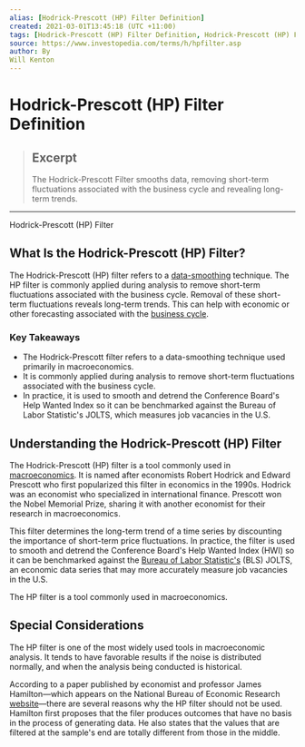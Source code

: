 ```yaml
---
alias: [Hodrick-Prescott (HP) Filter Definition]
created: 2021-03-01T13:45:18 (UTC +11:00)
tags: [Hodrick-Prescott (HP) Filter Definition, Hodrick-Prescott (HP) Filter]
source: https://www.investopedia.com/terms/h/hpfilter.asp
author: By
Will Kenton
---
```


# Hodrick-Prescott (HP) Filter Definition

> ## Excerpt
> The Hodrick-Prescott Filter smooths data, removing short-term fluctuations associated with the business cycle and revealing long-term trends.

---

Hodrick-Prescott (HP) Filter
## What Is the Hodrick-Prescott (HP) Filter?

The Hodrick-Prescott (HP) filter refers to a [data-smoothing](https://www.investopedia.com/terms/d/data-smoothing.asp) technique. The HP filter is commonly applied during analysis to remove short-term fluctuations associated with the business cycle. Removal of these short-term fluctuations reveals long-term trends. This can help with economic or other forecasting associated with the [business cycle](https://www.investopedia.com/terms/b/businesscycle.asp).

### Key Takeaways

-   The Hodrick-Prescott filter refers to a data-smoothing technique used primarily in macroeconomics.
-   It is commonly applied during analysis to remove short-term fluctuations associated with the business cycle.
-   In practice, it is used to smooth and detrend the Conference Board's Help Wanted Index so it can be benchmarked against the Bureau of Labor Statistic's JOLTS, which measures job vacancies in the U.S.

## Understanding the Hodrick-Prescott (HP) Filter

The Hodrick-Prescott (HP) filter is a tool commonly used in [macroeconomics](https://www.investopedia.com/terms/m/macroeconomics.asp). It is named after economists Robert Hodrick and Edward Prescott who first popularized this filter in economics in the 1990s. Hodrick was an economist who specialized in international finance. Prescott won the Nobel Memorial Prize, sharing it with another economist for their research in macroeconomics.

This filter determines the long-term trend of a time series by discounting the importance of short-term price fluctuations. In practice, the filter is used to smooth and detrend the Conference Board's Help Wanted Index (HWI) so it can be benchmarked against the [Bureau of Labor Statistic's](https://www.investopedia.com/terms/b/bls.asp) (BLS) JOLTS, an economic data series that may more accurately measure job vacancies in the U.S.

The HP filter is a tool commonly used in macroeconomics.

## Special Considerations

The HP filter is one of the most widely used tools in macroeconomic analysis. It tends to have favorable results if the noise is distributed normally, and when the analysis being conducted is historical.

According to a paper published by economist and professor James Hamilton—which appears on the National Bureau of Economic Research [website](https://www.nber.org/papers/w23429)—there are several reasons why the HP filter should not be used. Hamilton first proposes that the filer produces outcomes that have no basis in the process of generating data. He also states that the values that are filtered at the sample's end are totally different from those in the middle.
